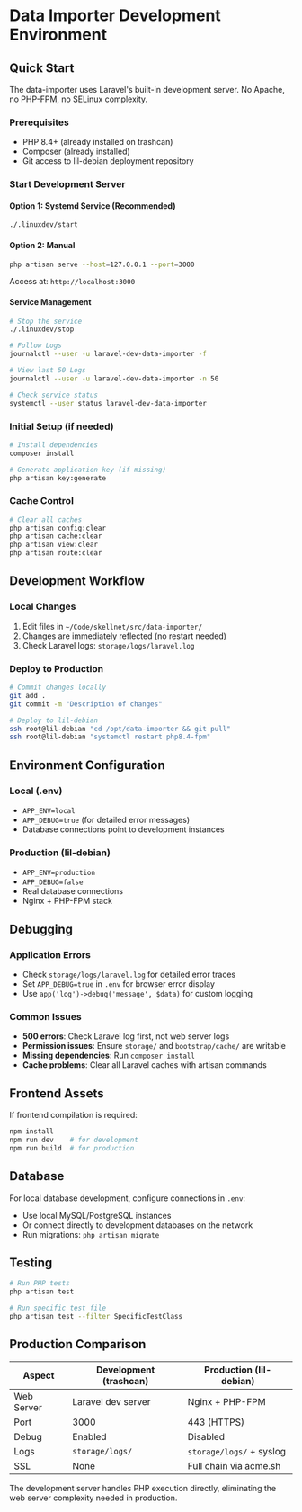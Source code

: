 # Data Importer Development Environment

## Quick Start

The data-importer uses Laravel's built-in development server. No Apache, no PHP-FPM, no SELinux complexity.

### Prerequisites
- PHP 8.4+ (already installed on trashcan)
- Composer (already installed)
- Git access to lil-debian deployment repository

### Start Development Server

#### Option 1: Systemd Service (Recommended)
```bash
./.linuxdev/start
```

#### Option 2: Manual
```bash
php artisan serve --host=127.0.0.1 --port=3000
```

Access at: `http://localhost:3000`

#### Service Management
```bash
# Stop the service
./.linuxdev/stop

# Follow Logs
journalctl --user -u laravel-dev-data-importer -f

# View last 50 Logs
journalctl --user -u laravel-dev-data-importer -n 50

# Check service status
systemctl --user status laravel-dev-data-importer
```

### Initial Setup (if needed)
```bash
# Install dependencies
composer install

# Generate application key (if missing)
php artisan key:generate
```

### Cache Control
```bash
# Clear all caches
php artisan config:clear
php artisan cache:clear
php artisan view:clear
php artisan route:clear
```

## Development Workflow

### Local Changes
1. Edit files in `~/Code/skellnet/src/data-importer/`
2. Changes are immediately reflected (no restart needed)
3. Check Laravel logs: `storage/logs/laravel.log`

### Deploy to Production
```bash
# Commit changes locally
git add .
git commit -m "Description of changes"

# Deploy to lil-debian
ssh root@lil-debian "cd /opt/data-importer && git pull"
ssh root@lil-debian "systemctl restart php8.4-fpm"
```

## Environment Configuration

### Local (.env)
- `APP_ENV=local`
- `APP_DEBUG=true` (for detailed error messages)
- Database connections point to development instances

### Production (lil-debian)
- `APP_ENV=production`
- `APP_DEBUG=false`
- Real database connections
- Nginx + PHP-FPM stack

## Debugging

### Application Errors
- Check `storage/logs/laravel.log` for detailed error traces
- Set `APP_DEBUG=true` in `.env` for browser error display
- Use `app('log')->debug('message', $data)` for custom logging

### Common Issues
- **500 errors**: Check Laravel log first, not web server logs
- **Permission issues**: Ensure `storage/` and `bootstrap/cache/` are writable
- **Missing dependencies**: Run `composer install`
- **Cache problems**: Clear all Laravel caches with artisan commands

## Frontend Assets

If frontend compilation is required:
```bash
npm install
npm run dev    # for development
npm run build  # for production
```

## Database

For local database development, configure connections in `.env`:
- Use local MySQL/PostgreSQL instances
- Or connect directly to development databases on the network
- Run migrations: `php artisan migrate`

## Testing

```bash
# Run PHP tests
php artisan test

# Run specific test file
php artisan test --filter SpecificTestClass
```

## Production Comparison

| Aspect | Development (trashcan) | Production (lil-debian) |
|--------|------------------------|-------------------------|
| Web Server | Laravel dev server | Nginx + PHP-FPM |
| Port | 3000 | 443 (HTTPS) |
| Debug | Enabled | Disabled |
| Logs | `storage/logs/` | `storage/logs/` + syslog |
| SSL | None | Full chain via acme.sh |

The development server handles PHP execution directly, eliminating the web server complexity needed in production.
